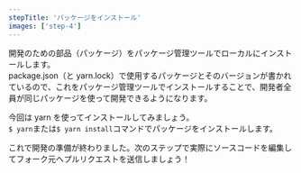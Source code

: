 ```yaml
---
stepTitle: 'パッケージをインストール'
images: ['step-4']
---
```


開発のための部品（パッケージ）をパッケージ管理ツールでローカルにインストールします。  
package.json（と yarn.lock）で使用するパッケージとそのバージョンが書かれているので、これをパッケージ管理ツールでインストールすることで、開発者全員が同じパッケージを使って開発できるようになります。

今回は yarn を使ってインストールしてみましょう。  
`$ yarn`または`$ yarn install`コマンドでパッケージをインストールします。

これで開発の準備が終わりました。次のステップで実際にソースコードを編集してフォーク元へプルリクエストを送信しましょう！